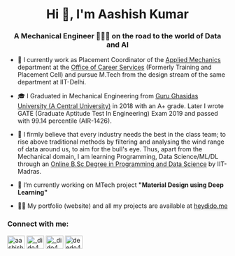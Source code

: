 <h1 align="center">Hi 👋, I'm Aashish Kumar</h1>
<h3 align="center">A Mechanical Engineer 👨🏻‍🔧 on the road to the world of Data and AI</h3>

- 💼 I currently work as Placement Coordinator of the [Applied Mechanics](https://www.linkedin.com/in/applied-mechanics-iit-delhi/) department at the [Office of Career Services](https://ocs.iitd.ac.in/ocs/index.php) (Formerly Training and Placement Cell) and pursue M.Tech from the design stream of the same department at IIT-Delhi.
- 🎓 I Graduated in Mechanical Engineering from [Guru Ghasidas University (A Central University)](https://www.ggu.ac.in/) in 2018 with an A+ grade. Later I wrote GATE (Graduate Aptitude Test In Engineering) Exam 2019 and passed with 99.14 percentile (AIR-1426).
- 🎯 I firmly believe that every industry needs the best in the class team; to rise above traditional methods by filtering and analysing the wind range of data around us, to aim for the bull's eye. Thus, apart from the Mechanical domain, I am learning Programming, Data Science/ML/DL through an [Online B.Sc Degree in Programming and Data Science](https://onlinedegree.iitm.ac.in/) by IIT-Madras.

- 🔭 I’m currently working on MTech project **"Material Design using Deep Learning"**

- 👨‍💻 My portfolio (website) and all my projects are available at [heydido.me](https://heydido.me/)

<h3 align="left">Connect with me:</h3>
<p align="left">
<a href="https://linkedin.com/in/aashish4" target="blank"><img align="center" src="https://cdn.jsdelivr.net/npm/simple-icons@3.0.1/icons/linkedin.svg" alt="aashish4" height="30" width="40" /></a>
<a href="https://twitter.com/_dido4" target="blank"><img align="center" src="https://cdn.jsdelivr.net/npm/simple-icons@3.0.1/icons/twitter.svg" alt="_dido4" height="30" width="40" /></a>
<a href="https://instagram.com/_dido4" target="blank"><img align="center" src="https://cdn.jsdelivr.net/npm/simple-icons@3.0.1/icons/instagram.svg" alt="_dido4" height="30" width="40" /></a>
<a href="https://fb.com/deedo4" target="blank"><img align="center" src="https://cdn.jsdelivr.net/npm/simple-icons@3.0.1/icons/facebook.svg" alt="deedo4" height="30" width="40" /></a>
</p>
